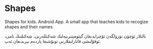 Shapes
======

Shapes for kids. Android App.
A small app that teaches kids to recogize shapes and their names.

بالىلار ئۈچۈن تۈزۈلگەن ئۇچرايدىغان گېئومېتىرىيەلىك شەكىللەرنى، شەكىلنىڭ نامى، ئوقۇلىشى قاتارلىقلارنى تونۇشىغا ياردەم بېرىدىغان ئەپ.
